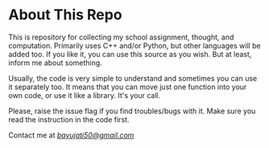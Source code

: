 # About This Repo
This is repository for collecting my school assignment, thought, and computation. Primarily uses C++ and/or Python, but other languages will be added too. If you like it, you can use this source as you wish. But at least, inform me about something.

Usually, the code is very simple to understand and sometimes you can use it separately too. It means that you can move just one function into your own code, or use it like a library. It's your call.

Please, raise the issue flag if you find troubles/bugs with it. Make sure you read the instruction in the code first.

Contact me at *bayujati50@gmail.com*
